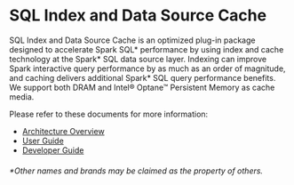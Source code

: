 # SQL Index and Data Source Cache

SQL Index and Data Source Cache is an optimized plug-in package designed to accelerate Spark SQL\* performance by using index and cache technology at the Spark* SQL data source layer. Indexing can improve Spark interactive query performance by as much as an order of magnitude, and caching delivers additional Spark* SQL query performance benefits. We support both DRAM and Intel® Optane™ Persistent Memory as cache media.

Please refer to these documents for more information:

* [Architecture Overview](./architect-overview.md)
* [User Guide](./user-guide.md)
* [Developer Guide](./developer-guide.md)

###### \*Other names and brands may be claimed as the property of others.
